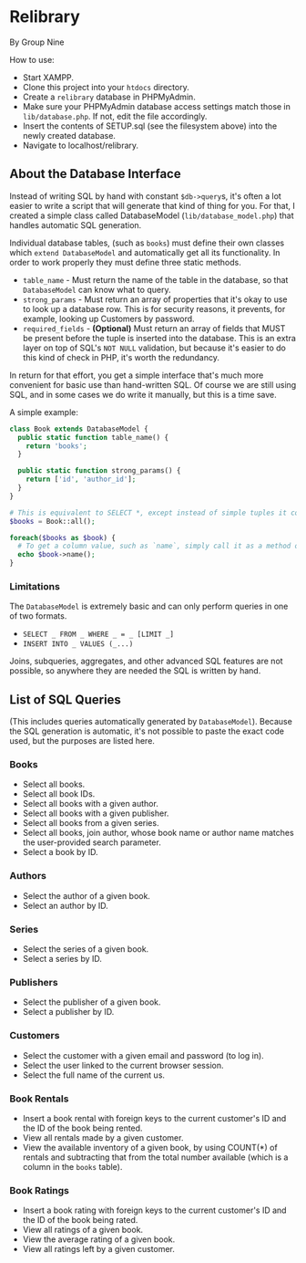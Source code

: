 # Relibrary
By Group Nine

How to use:
- Start XAMPP.
- Clone this project into your `htdocs` directory.
- Create a `relibrary` database in PHPMyAdmin.
- Make sure your PHPMyAdmin database access settings match those in `lib/database.php`. If not, edit the file accordingly.
- Insert the contents of SETUP.sql (see the filesystem above) into the newly created database.
- Navigate to localhost/relibrary.

## About the Database Interface

Instead of writing SQL by hand with constant `$db->query`s, it's often a lot easier to write a script that will generate that kind of thing for you. For that, I created a simple class called DatabaseModel (`lib/database_model.php`) that handles automatic SQL generation.

Individual database tables, (such as `books`) must define their own classes which `extend DatabaseModel` and automatically get all its functionality. In order to work properly they must define three static methods.

- `table_name` - Must return the name of the table in the database, so that `DatabaseModel` can know what to query.
- `strong_params` - Must return an array of properties that it's okay to use to look up a database row. This is for security reasons, it prevents, for example, looking up Customers by password.
- `required_fields` - **(Optional)** Must return an array of fields that MUST be present before the tuple is inserted into the database. This is an extra layer on top of SQL's `NOT NULL` validation, but because it's easier to do this kind of check in PHP, it's worth the redundancy.

In return for that effort, you get a simple interface that's much more convenient for basic use than hand-written SQL. Of course we are still using SQL, and in some cases we do write it manually, but this is a time save.

A simple example:

```php
class Book extends DatabaseModel {
  public static function table_name() {
    return 'books';
  }

  public static function strong_params() {
    return ['id', 'author_id'];
  }
}
```

```php
# This is equivalent to SELECT *, except instead of simple tuples it converts the results into a Book object.
$books = Book::all();

foreach($books as $book) {
  # To get a column value, such as `name`, simply call it as a method on the Book object.
  echo $book->name();
}
```

### Limitations
The `DatabaseModel` is extremely basic and can only perform queries in one of two formats.

- `SELECT _ FROM _ WHERE _ = _ [LIMIT _]`
- `INSERT INTO _ VALUES (_...)`

Joins, subqueries, aggregates, and other advanced SQL features are not possible, so anywhere they are needed the SQL is written by hand.

## List of SQL Queries
(This includes queries automatically generated by `DatabaseModel`). Because the SQL generation is automatic, it's not possible to paste the exact code used, but the purposes are listed here.

### Books
- Select all books.
- Select all book IDs.
- Select all books with a given author.
- Select all books with a given publisher.
- Select all books from a given series.
- Select all books, join author, whose book name or author name matches the user-provided search parameter.
- Select a book by ID.

### Authors
- Select the author of a given book.
- Select an author by ID.

### Series
- Select the series of a given book.
- Select a series by ID.

### Publishers
- Select the publisher of a given book.
- Select a publisher by ID.

### Customers
- Select the customer with a given email and password (to log in).
- Select the user linked to the current browser session.
- Select the full name of the current us.

### Book Rentals
- Insert a book rental with foreign keys to the current customer's ID and the ID of the book being rented.
- View all rentals made by a given customer.
- View the available inventory of a given book, by using COUNT(\*) of rentals and subtracting that from the total number available (which is a column in the `books` table).

### Book Ratings
- Insert a book rating with foreign keys to the current customer's ID and the ID of the book being rated.
- View all ratings of a given book.
- View the average rating of a given book.
- View all ratings left by a given customer.